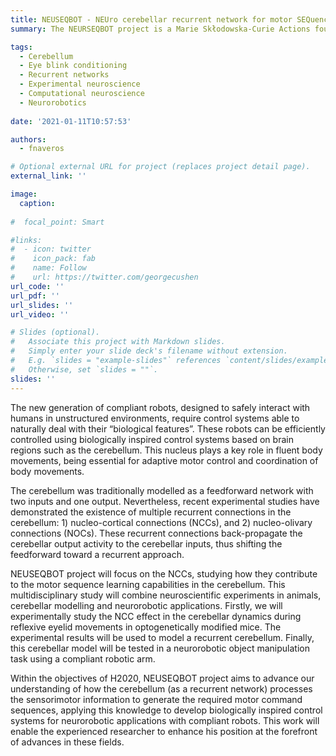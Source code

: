 ```yaml
---
title: NEUSEQBOT - NEUro cerebellar recurrent network for motor SEQuence learning in neuroroBOTics
summary: The NEURSEQBOT project is a Marie Skłodowska-Curie Actions founded by the European Commission (MSCA-IF-2019 891774). This multidisciplinary project studies in mice, reproduces with computational models, and applies in neurorobotics experiments how recurrent projections in the cerebellum can help with motor sequence learning.

tags:
  - Cerebellum
  - Eye blink conditioning
  - Recurrent networks
  - Experimental neuroscience
  - Computational neuroscience
  - Neurorobotics
  
date: '2021-01-11T10:57:53'

authors:
  - fnaveros

# Optional external URL for project (replaces project detail page).
external_link: ''

image:
  caption: 
  
#  focal_point: Smart

#links:
#  - icon: twitter
#    icon_pack: fab
#    name: Follow
#    url: https://twitter.com/georgecushen
url_code: ''
url_pdf: ''
url_slides: ''
url_video: ''

# Slides (optional).
#   Associate this project with Markdown slides.
#   Simply enter your slide deck's filename without extension.
#   E.g. `slides = "example-slides"` references `content/slides/example-slides.md`.
#   Otherwise, set `slides = ""`.
slides: ''
---
```


The new generation of compliant robots, designed to safely interact with humans in unstructured environments, require control systems able to naturally deal with their “biological features”. These robots can be efficiently controlled using biologically inspired control systems based on brain regions such as the cerebellum. This nucleus plays a key role in fluent body movements, being essential for adaptive motor control and coordination of body movements.

The cerebellum was traditionally modelled as a feedforward network with two inputs and one output. Nevertheless, recent experimental studies have demonstrated the existence of multiple recurrent connections in the cerebellum: 1) nucleo-cortical connections (NCCs), and 2) nucleo-olivary connections (NOCs). These recurrent connections back-propagate the cerebellar output activity to the cerebellar inputs, thus shifting the feedforward toward a recurrent approach. 

NEUSEQBOT project will focus on the NCCs, studying how they contribute to the motor sequence learning capabilities in the cerebellum. This multidisciplinary study will combine neuroscientific experiments in animals, cerebellar modelling and neurorobotic applications. Firstly, we will experimentally study the NCC effect in the cerebellar dynamics during reflexive eyelid movements in optogenetically modified mice. The experimental results will be used to model a recurrent cerebellum. Finally, this cerebellar model will be tested in a neurorobotic object manipulation task using a compliant robotic arm. 

Within the objectives of H2020, NEUSEQBOT project aims to advance our understanding of how the cerebellum (as a recurrent network) processes the sensorimotor information to generate the required motor command sequences, applying this knowledge to develop biologically inspired control systems for neurorobotic applications with compliant robots. This work will enable the experienced researcher to enhance his position at the forefront of advances in these fields.
